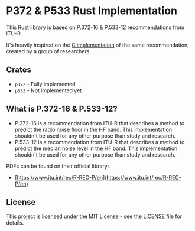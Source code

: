 # P372 & P533 Rust Implementation
This Rust library is based on P.372-16 & P.533-12 recommendations from ITU-R.

It's heavily inspired on the [C implementation](https://github.com/ITU-R-Study-Group-3/ITU-R-HF) of the same recommendation, created by a group of researchers.

## Crates
- `p372` - Fully implemented
- `p533` - Not implemented yet

## What is P.372-16 & P.533-12?
- P.372-16 is a recommendation from ITU-R that describes a method to predict the radio noise floor in the HF band. This implementation shouldn't be used for any other purpose than study and research.
- P.533-12 is a recommendation from ITU-R that describes a method to predict the median noise level in the HF band. This implementation shouldn't be used for any other purpose than study and research.

PDFs can be found on their official library:
- [https://www.itu.int/rec/R-REC-P/en](https://www.itu.int/rec/R-REC-P/en)

## License
This project is licensed under the MIT License - see the [LICENSE](LICENSE) file for details.
